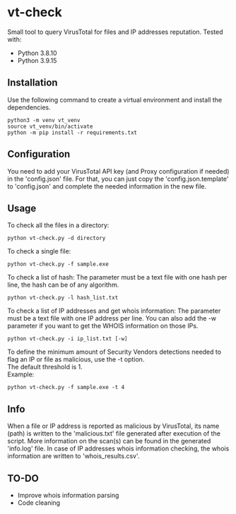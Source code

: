 # vt-check
Small tool to query VirusTotal for files and IP addresses reputation.
Tested with:
* Python 3.8.10
* Python 3.9.15

## Installation
Use the following command to create a virtual environment and install the dependencies.
```
python3 -m venv vt_venv
source vt_venv/bin/activate
python -m pip install -r requirements.txt
```

## Configuration
You need to add your VirusTotal API key (and Proxy configuration if needed) in the 'config.json' file.
For that, you can just copy the 'config.json.template' to 'config.json' and complete the needed information in the new file.

## Usage
To check all the files in a directory:
```
python vt-check.py -d directory
```

To check a single file:
```
python vt-check.py -f sample.exe 
```

To check a list of hash:
The parameter must be a text file with one hash per line, the hash can be of any algorithm.
```
python vt-check.py -l hash_list.txt
```

To check a list of IP addresses and get whois information:
The parameter must be a text file with one IP address per line.
You can also add the -w parameter if you want to get the WHOIS information on those IPs.
```
python vt-check.py -i ip_list.txt [-w]
```

To define the minimum amount of Security Vendors detections needed to flag an IP or file as malicious, use the -t option.  
The default threshold is 1.  
Example:
```
python vt-check.py -f sample.exe -t 4
```

## Info
When a file or IP address is reported as malicious by VirusTotal, its name (path) is written to the 'malicious.txt' file generated after execution of the script. More information on the scan(s) can be found in the generated 'info.log' file.
In case of IP addresses whois information checking, the whois information are written to 'whois_results.csv'.

## TO-DO
* Improve whois information parsing
* Code cleaning
